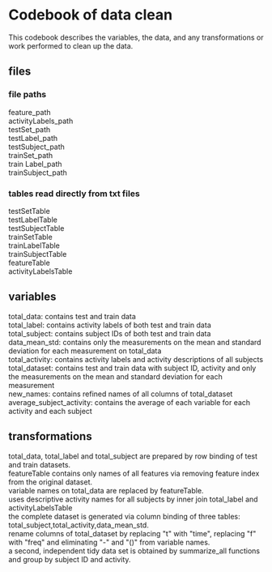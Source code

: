 # Codebook of data clean
This codebook describes the variables, the data, and any transformations or work performed to clean up the data.


## files
### file paths
feature_path <br /> 
activityLabels_path <br /> 
testSet_path <br /> 
testLabel_path <br /> 
testSubject_path <br /> 
trainSet_path <br /> 
train Label_path <br /> 
trainSubject_path <br /> 
### tables read directly from txt files
testSetTable<br /> 
testLabelTable<br /> 
testSubjectTable<br /> 
trainSetTable<br /> 
trainLabelTable<br /> 
trainSubjectTable<br /> 
featureTable<br /> 
activityLabelsTable<br /> 

## variables
total_data: contains test and train data<br /> 
total_label: contains activity labels of both test and train data<br /> 
total_subject: contains subject IDs of both test and train data<br /> 
data_mean_std: contains only the measurements on the mean and standard deviation for each measurement on total_data<br /> 
total_activity: contains activity labels and activity descriptions of all subjects<br /> 
total_dataset: contains test and train data with subject ID, activity and only the measurements on the mean and standard deviation for each measurement<br /> 
new_names: contains refined names of all columns of total_dataset<br /> 
average_subject_activity: contains the average of each variable for each activity and each subject<br /> 

## transformations
total_data, total_label and total_subject are prepared by row binding of test and train datasets.<br /> 
featureTable contains only names of all features via removing feature index from the original dataset.<br /> 
variable names on total_data are replaced by featureTable.<br /> 
uses descriptive activity names for all subjects by inner join total_label and activityLabelsTable<br /> 
the complete dataset is generated via column binding of three tables: total_subject,total_activity,data_mean_std.<br /> 
rename columns of total_dataset by replacing "t" with "time", replacing "f" with "freq" and eliminating "-" and "()" from variable names.<br /> 
a second, independent tidy data set is obtained by summarize_all functions and group by subject ID and activity.<br /> 



